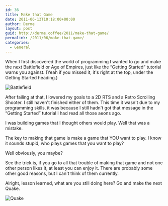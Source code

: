 ```yaml
---
id: 36
title: Make that Game
date: 2011-06-13T10:18:00+00:00
author: Derme
layout: post
guid: http://derme.coffee/2011/make-that-game/
permalink: /2011/06/make-that-game/
categories:
  - General
---
```

When I first discovered the world of programming I wanted to go and make the next Battlefield or Age of Empires, just like the &#8220;Getting Started&#8221; tutorial warns you against. (Yeah if you missed it, it's right at the top, under the Getting Started heading.)

![Battlefield](http://3.bp.blogspot.com/-Awg4GFDK1hQ/TfXnuubxNaI/AAAAAAAAACM/5Zu9agOXU6U/s1600/BattlefieldLogo.png)  

After failing at that, I lowered my goals to a 2D RTS and a Retro Scrolling Shooter. I still haven't finished either of them. This time it wasn't due to my programming skills, it was because I still hadn't got that message in the &#8220;Getting Started&#8221; tutorial I had read all those aeons ago.

I was building games that I thought others would play. Well that was a mistake.

The key to making that game is make a game that YOU want to play. I know it sounds stupid, who plays games that you want to play?

Well obviously, you maybe?

See the trick is, if you go to all that trouble of making that game and not one other person likes it, at least you can enjoy it. There are probably some other good reasons, but I can't think of them currently.

Alright, lesson learned, what are you still doing here? Go and make the next Quake.

![Quake](http://3.bp.blogspot.com/-P9TpA3SCWN0/TfXn6dRe55I/AAAAAAAAACU/6BucnIHqgAA/s1600/Quake1cover.jpg)